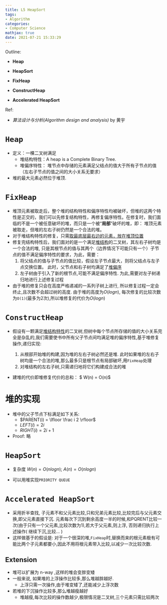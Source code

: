 ```yaml
---
title: L5 HeapSort
tags: 
- Algorithm
categories: 
- Computer Science
mathjax: true
date: 2021-07-21 15:33:29
---
```



Outline:

* **Heap**
* **HeapSort**

* **FixHeap**
* **ConstructHeap**

* **Accelerated HeapSort**

Ref:

* *算法设计与分析(Algorithm design and analysis)* by 黄宇

<!--more-->

# `Heap`

* 定义：一棵二叉树满足
  * 堆结构特性：A heap is a Complete Binary Tree.
  * 堆偏序特性： 堆节点中存储的元素满足父结点的值大于所有子节点的值（左右子节点的值之间的大小关系无要求）
* 堆的最大元素必然位于堆顶.



# `FixHeap`

* 堆顶元素被取走后，整个堆的结构特性和偏序特性均被破坏，但堆的这两个特性是正交的，我们可以先修复结构特性，再修复偏序特性。在修复时，我们面临的不是一个被任意破坏的堆，而只是一个被“**局部**”破坏的堆，即： 堆顶元素被取走，但堆的左右子树仍然是一个合法的堆。
* 对于堆结构特性的修复，只需<u>取最底层最右边的元素，放在堆顶位置</u>
* 修复完结构特性后，我们面对的是一个满足<u>堆结构</u>的二叉树，其左右子树均是一个合法的堆, 只是其根节点的值与其两个（边界情况下可能只有一个）子节点的值不满足偏序特性的要求，为此，需要：
  1. 将父结点的值与子节点的值比较，假设左子节点最大，则将父结点与左子点交换位置。 此时，父节点和右子树均满足了<u>堆偏序</u>
  2. 左子树由于引入了新的根节点,可能不满足偏序特性. 为此,需要对左子树递归地进行上述修复过程
* 由于堆的修复只会在高度严格递减的一系列子树上进行, 所以修复过程一定会终止,且次数不会超过树的高度. 由于堆的高度为$O(logn)$, 每次修复的比较次数为`O(1)`(最多为2次),所以堆修复的代价为$O(logn)$

# `ConstructHeap`

* 假设有一颗满足<u>堆结构特性</u>的二叉树,但树中每个节点所存储的值的大小关系完全是杂乱的,我们需要使书中所有父子节点间均满足堆的偏序特性,基于堆修复操作,递归实现:
  1. 从根部开始堆的构建,因为堆的左右子树必然还是堆. 此时如果堆的左右子树均是一个合法的堆,那么最多只是根节点有局部破坏,用`FixHeap`处理
  2. 对堆结构的左右子树,只需递归地将它们构建成合法的堆



* 建堆的代价即堆修复代价的总和： $ W(n) = O(n)$



# 堆的实现

* 堆中的父子节点下标满足如下关系:
  *  $PARENT(i) = \lfloor \frac i  2 \rfloor$
  * $LEFT(i) = 2i$
  * $RIGHT(i) = 2i + 1$
* Proof: 略

# `HeapSort`

* 复杂度 $W(n) = O(nlogn)$​​ ; $A(n) = O(nlogn)$​

* 可以用堆实现`PRIORITY QUEUE`



# `Accelerated HeapSort`

* 采用折半查找, 子元素不和父元素比较,只和兄弟元素比较,比较完后与父元素交换,即父元素直接下沉. 元素每次下沉到剩余高度一半的时候,和PQRENT比较一次(由于只有一个父元素,比较次数为1),若大于父元素,则上浮, 否则递归执行上述操作( 继续下沉,比较... )
* 这样做基于的假设是: 对于一个很深的堆,`FixHeap`时,替换而来的根元素极有可能比两个子元素都要小,因此不用将根元素带入比较,以减少一次比较次数.



## Extension

* 堆可以扩展为 n-way ,这样的堆会变胖变矮
* 一般来说, 如果堆的上浮操作比较多,那么堆越胖越好.
  * 上浮只需一次操作,由于堆变矮了,还能减少上浮次数
* 若堆的下沉操作比较多,那么堆越瘦越好
  * 堆越瘦,每次比较的操作数越少,极限情况是二叉树,三个元素只需比较两次
